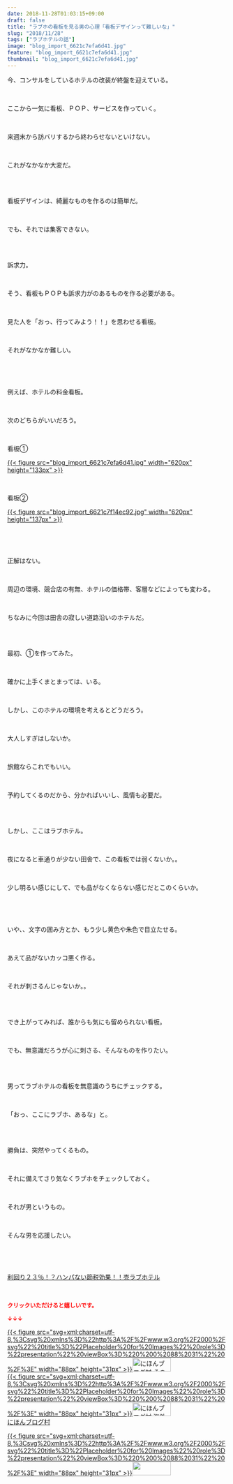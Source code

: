 ```yaml
---
date: 2018-11-28T01:03:15+09:00
draft: false
title: "ラブホの看板を見る男の心理「看板デザインって難しいな」"
slug: "2018/11/28"
tags: ["ラブホテルの話"]
image: "blog_import_6621c7efa6d41.jpg"
feature: "blog_import_6621c7efa6d41.jpg"
thumbnail: "blog_import_6621c7efa6d41.jpg"
---
```

<p>今、コンサルをしているホテルの改装が終盤を迎えている。</p><p> </p><p>ここから一気に看板、ＰＯＰ、サービスを作っていく。</p><p> </p><p>来週末から訪バリするから終わらせないといけない。</p><p> </p><p>これがなかなか大変だ。</p><p> </p><p><br/>看板デザインは、綺麗なものを作るのは簡単だ。</p><p> </p><p>でも、それでは集客できない。</p><p> </p><p><br/>訴求力。</p><p> </p><p>そう、看板もＰＯＰも訴求力がのあるものを作る必要がある。</p><p> </p><p>見た人を「おっ、行ってみよう！！」を思わせる看板。</p><p> </p><p>それがなかなか難しい。</p><p> </p><p> </p><p>例えば、ホテルの料金看板。</p><p> </p><p>次のどちらがいいだろう。</p><p> </p><p>看板①</p><p><a href="blog_import_6621c7efa6d41.jpg">{{< figure src="blog_import_6621c7efa6d41.jpg" width="620px" height="133px" >}}</a></p><p> </p><p>看板②</p><p><a href="blog_import_6621c7f14ec92.jpg">{{< figure src="blog_import_6621c7f14ec92.jpg" width="620px" height="137px" >}}</a></p><p> </p><p> </p><p>正解はない。</p><p> </p><p>周辺の環境、競合店の有無、ホテルの価格帯、客層などによっても変わる。</p><p> </p><p>ちなみに今回は田舎の寂しい道路沿いのホテルだ。</p><p> </p><p><br/>最初、①を作ってみた。</p><p> </p><p>確かに上手くまとまっては、いる。</p><p> </p><p>しかし、このホテルの環境を考えるとどうだろう。</p><p> </p><p>大人しすぎはしないか。</p><p> </p><p>旅館ならこれでもいい。</p><p> </p><p>予約してくるのだから、分かればいいし、風情も必要だ。</p><p> </p><p><br/>しかし、ここはラブホテル。</p><p> </p><p>夜になると車通りが少ない田舎で、この看板では弱くないか。。</p><p> </p><p>少し明るい感じにして、でも品がなくならない感じだとこのくらいか。</p><p> </p><p> </p><p>いや、、文字の囲み方とか、もう少し黄色や朱色で目立たせる。</p><p> </p><p>あえて品がないカッコ悪く作る。</p><p> </p><p>それが刺さるんじゃないか。。</p><p> </p><p><br/>でき上がってみれば、誰からも気にも留められない看板。</p><p> </p><p>でも、無意識だろうが心に刺さる、そんなものを作りたい。</p><p> </p><p><br/>男ってラブホテルの看板を無意識のうちにチェックする。</p><p> </p><p>「おっ、ここにラブホ、あるな」と。</p><p> </p><p><br/>勝負は、突然やってくるもの。</p><p> </p><p>それに備えてさり気なくラブホをチェックしておく。</p><p> </p><p>それが男というもの。</p><p> </p><p>そんな男を応援したい。</p><p> </p><p> </p><p><a href="entry-12416230297.html#_=_" target="_blank">利回り２３％！？ハンパない節税効果！！売ラブホテル</a></p><p> </p><p><font color="#ff0000" size="2"><strong>クリックいただけると嬉しいです。</strong></font></p><p><font color="#ff0000" size="2"><strong>↓↓↓</strong></font></p><p><a href="ranking.html?p_cid=01260127" id="&amp;blogmura_banner" target="_blank">{{< figure src="svg+xml;charset=utf-8,%3Csvg%20xmlns%3D%22http%3A%2F%2Fwww.w3.org%2F2000%2Fsvg%22%20title%3D%22Placeholder%20for%20Images%22%20role%3D%22presentation%22%20viewBox%3D%220%200%2088%2031%22%20%2F%3E" width="88px" height="31px" >}}<noscript><img alt="にほんブログ村 その他生活ブログ 不動産投資へ" border="0" height="31" src="https://img-proxy.blog-video.jp/images?url=http%3A%2F%2Flife.blogmura.com%2Fhudousantoushi%2Fimg%2Fhudousantoushi88_31.gif" width="88"></noscript></a><br/><a href="ranking.html?p_cid=01260127" target="_blank">{{< figure src="svg+xml;charset=utf-8,%3Csvg%20xmlns%3D%22http%3A%2F%2Fwww.w3.org%2F2000%2Fsvg%22%20title%3D%22Placeholder%20for%20Images%22%20role%3D%22presentation%22%20viewBox%3D%220%200%2088%2031%22%20%2F%3E" width="88px" height="31px" >}}<noscript><img alt="にほんブログ村 海外生活ブログ バリ島情報へ" border="0" height="31" src="https://img-proxy.blog-video.jp/images?url=http%3A%2F%2Foverseas.blogmura.com%2Fbali%2Fimg%2Fbali88_31.gif" width="88"></noscript></a><br/><a href="ranking.html?p_cid=01260127" target="_blank">にほんブログ村</a></p><p><a href="link.php?1804582" title="人気ブログランキングへ">{{< figure src="svg+xml;charset=utf-8,%3Csvg%20xmlns%3D%22http%3A%2F%2Fwww.w3.org%2F2000%2Fsvg%22%20title%3D%22Placeholder%20for%20Images%22%20role%3D%22presentation%22%20viewBox%3D%220%200%2088%2031%22%20%2F%3E" width="88px" height="31px" >}}<noscript><img border="0" height="31" src="https://blog.with2.net/img/banner/banner_22.gif" width="88"></noscript></a></p><p> </p>

